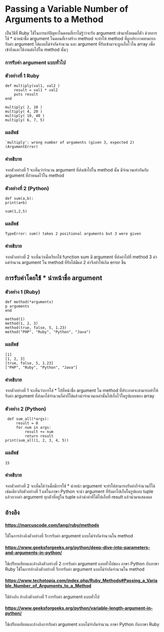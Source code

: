 # Passing a Variable Number of Arguments to a Method
เป็นวิธีที่ Ruby ใช้ในการแก้ปัญหาในตอนที่เราไม่รู้ว่าจะรับ argument เข้ามาทั้งหมดกี่ตัว ด้วยการใช้ * นำหน้าชื่อ argument ในตอนที่เราสร้าง method จะทำให้ method ที่ถูกประกาศสามารถรับค่า argument ได้แบบไม่จำกัดจำนวน และ argument ที่รับเข้ามาจะถูกเก็บไวใน array เพื่อเข้าถึงและใช้งานต่อไปใน method นั้นๆ
### การรับค่า argument แบบทั่วไป
### ตัวอย่างที่ 1 Ruby

    def multiply(val1, val2 )
        result = val1 * val2
        puts result
    end
    
    multiply( 2, 10 )
    multiply( 4, 20 )
    multiply( 10, 40 )
    multiply( 6, 7, 5)
    
### ผลลัพธ์
    `multiply': wrong number of arguments (given 3, expected 2) (ArgumentError)
### คำอธิบาย
จากตัวอย่างที่ 1 จะเห็นว่าจำนวน argument ที่ส่งเข้าไปใน method นั้น มีจำนวนเท่ากันกับ argument ที่กำหนดไว้ใน method
### ตัวอย่างที่ 2 (Python)

    def sum(a,b):
    print(a+b)
  
    sum(1,2,5)
    
### ผลลัพธ์
    TypeError: sum() takes 2 positional arguments but 3 were given

### คำอธิบาย
จากตัวอย่างที่ 2 จะเห็นว่าเมื่อเรียกใช้ function sum มี argument ที่ส่งค่าไปที่ method 3 ค่า แต่จำนวน argument ใน method ที่รับได้มีแค่ 2 ค่าจึงทำให้เกิด error ขึ้น

## การรับค่าโดยใช้ * นำหน้าชื่อ argument
### ตัวอย่าง 1 (Ruby)

    def method(*arguments)
    p arguments
    end
    
    method(1)
    method(1, 2, 3)
    method(true, false, 5, 1.23)
    method("PHP", "Ruby", "Python", "Java")
    
### ผลลัพธ์

    [1]
    [1, 2, 3]
    [true, false, 5, 1.23]
    ["PHP", "Ruby", "Python", "Java"]

### คำอธิบาย
จากตัวอย่างที่ 1 จะเห็นว่าการใส่ * ไปที่หน้าชื่อ argument ใน method ที่ประกาศจะสามารถทำให้รับค่า argument ที่ส่งมาได้จำนวนกี่ค่าก็ได้แล้วนำจำนวนเหล่านั้นไปเก็บไว้ในรูปแบบของ array 

### ตัวอย่าง 2 (Python)

     def sum_all(*args):
         result = 0
         for num in args:
             result += num
             return result
    print(sum_all(1, 2, 3, 4, 5))

### ผลลัพธ์

    15

### คำอธิบาย
จากตัวอย่างที่ 2 จะเห็นได้ว่าเมื่อมีการใช้ * นำหน้า argument จะทำให้สามารถรับค่ากีจำนวนก็ได้เช่นเดียวกับตัวอย่างที่ 1 แต่ในภาษา Python จะนำ argument ที่รับมาไปเก็บในรูปแบบ tuple แล้วบวกค่า argument ทุกตัวที่อยู่ใน tuple แล้วนำค่าที่ได้ไปเก็บที่ result แล้วนำมาแสดงผล










## อ้างอิง
#### https://marcuscode.com/lang/ruby/methods 
ใช้ในการอ้างอิงตัวอย่างที่ 1การรับค่า argument แบบไม่จำกัดจำนวนใน method
#### https://www.geeksforgeeks.org/python/deep-dive-into-parameters-and-arguments-in-python/ 
ใช้เปรียบเทียบและอ้างอิงตัวอย่างที่ 2 การรับค่า argument แบบทั่วไปของ ภาษา Python กับภาษา Ruby 
ใช้ในการอ้างอิงตัวอย่างที่ 1การรับค่า argument แบบไม่จำกัดจำนวนใน method
#### https://www.techotopia.com/index.php/Ruby_Methods#Passing_a_Variable_Number_of_Arguments_to_a_Method 
ใช้อ้างอิง อ้างอิงตัวอย่างที่ 1 การรับค่า argument แบบทั่วไป
#### https://www.geeksforgeeks.org/python/variable-length-argument-in-python/ 
ใช้เปรียบเทียบและอ้างอิงการรับค่า argument แบบไม่จำกัดจำนวน ภาษา Python กับภาษา Ruby 
